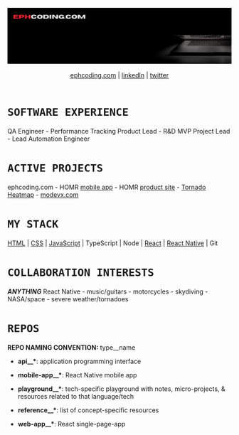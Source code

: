 ![ephcoding banner](./assets/gh-profile__ephcoding.png)

<div align='center'>
  <a href='https://www.ephcoding.com'>ephcoding.com</a> |
    <a href='https://linkedin.com/in/ephraimjsmith'>linkedIn</a> |
  <a href='https://twitter.com/ephcoding'>twitter</a>
</div>

<br>

# **`SOFTWARE EXPERIENCE`**

QA Engineer - Performance Tracking Product Lead - R&D MVP Project Lead - Lead Automation Engineer

# **`ACTIVE PROJECTS`**

ephcoding.com -
HOMR [mobile app](https://github.com/mobile-app__homr) -
HOMR [product site](https://www.homrapp.com) -
[Tornado Heatmap](https://github.com/ephcoding/playground__javascript/docs/tornado-heatmap) -
[modevx.com](https://www.modevx.com)

# **`MY STACK`**

[HTML](https://github.com/ephcoding/playground__html-css) |
[CSS](https://github.com/ephcoding/playground__html-css) |
[JavaScript](https://github.com/ephcoding/playground__javascript) |
TypeScript |
Node |
[React](https://github.com/ephcoding/playground__react) |
[React Native](https://github.com/ephcoding/playground__react-native) |
Git

# **`COLLABORATION INTERESTS`**

**_ANYTHING_** React Native -
music/guitars -
motorcycles -
skydiving -
NASA/space -
severe weather/tornadoes

# **`REPOS`**

**REPO NAMING CONVENTION:** type\_\_name

- **api\_\_\***: application programming interface

- **mobile-app\_\_\***: React Native mobile app

- **playground\_\_\***: tech-specific playground with notes, micro-projects, & resources related to that language/tech

- **reference\_\_\***: list of concept-specific resources

- **web-app\_\_\***: React single-page-app
